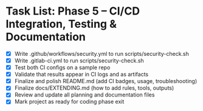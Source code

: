 # Task List: Phase 5 – CI/CD Integration, Testing & Documentation

- [x] Write .github/workflows/security.yml to run scripts/security-check.sh
- [x] Write .gitlab-ci.yml to run scripts/security-check.sh
- [x] Test both CI configs on a sample repo
- [x] Validate that results appear in CI logs and as artifacts
- [x] Finalize and polish README.md (add CI badges, usage, troubleshooting)
- [x] Finalize docs/EXTENDING.md (how to add rules, tools, outputs)
- [x] Review and update all planning and documentation files
- [x] Mark project as ready for coding phase exit
